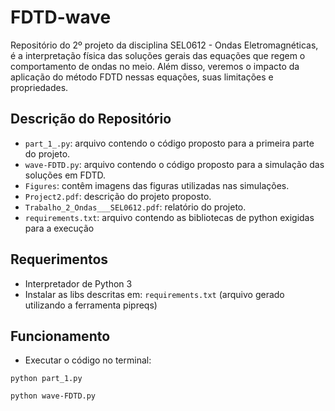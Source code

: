 # FDTD-wave

Repositório do 2º projeto da disciplina SEL0612 - Ondas Eletromagnéticas, é a interpretação física das soluções gerais das equações que regem o comportamento de ondas no meio. Além disso, veremos o impacto da aplicação do método FDTD nessas equações, suas limitações e propriedades.

## Descrição do Repositório
- ```part_1_.py```: arquivo contendo o código proposto para a primeira parte do projeto.
- ```wave-FDTD.py```: arquivo contendo o código proposto para a simulação das soluções em FDTD.
- ```Figures```: contêm imagens das figuras utilizadas nas simulações.
- ```Project2.pdf```: descrição do projeto proposto.
- ```Trabalho_2_Ondas___SEL0612.pdf```: relatório do projeto.
- ```requirements.txt```: arquivo contendo as bibliotecas de python exigidas para a execução

## Requerimentos
- Interpretador de Python 3
- Instalar as libs descritas em: ```requirements.txt``` (arquivo gerado utilizando a ferramenta pipreqs)

## Funcionamento
- Executar o código no terminal:
```
python part_1.py
```
```
python wave-FDTD.py
```